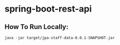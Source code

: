 # spring-boot-rest-api
## How To Run Locally: 

`java -jar target/jpa-staff-data-0.0.1-SNAPSHOT.jar`